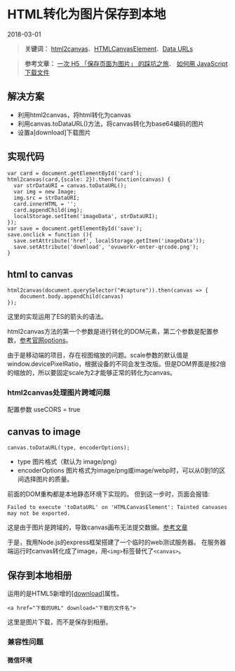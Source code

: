 # HTML转化为图片保存到本地
2018-03-01

> **关键词：** [html2canvas](http://html2canvas.hertzen.com/)、[HTMLCanvasElement](https://developer.mozilla.org/zh-CN/docs/Web/API/、HTMLCanvasElement)、[Data URLs](https://developer.mozilla.org/zh-CN/docs/Web/HTTP/data_URIs)

> **参考文章：** [一次 H5 「保存页面为图片」 的踩坑之旅](https://juejin.im/post/5a17c5e26fb9a04527254689#heading-0)、
> [如何用 JavaScript 下载文件](https://mp.weixin.qq.com/s/U_LuC2Nyv4ZcNpX0tHDP3g)

## 解决方案

- 利用html2canvas，将html转化为canvas
- 利用canvas.toDataURL()方法，将canvas转化为base64编码的图片
- 设置a[download]下载图片

## 实现代码

```
var card = document.getElementById('card');
html2canvas(card,{scale: 2}).then(function(canvas) {
  var strDataURI = canvas.toDataURL();
  var img = new Image;
  img.src = strDataURI;
  card.innerHTML = '';
  card.appendChild(img);
  localStorage.setItem('imageData', strDataURI);
});
var save = document.getElementById('save');
save.onclick = function (){
  save.setAttribute('href', localStorage.getItem('imageData'));
  save.setAttribute('download', 'ovuworkr-enter-qrcode.png');
}
```

## html to canvas

```
html2canvas(document.querySelector("#capture")).then(canvas => {
    document.body.appendChild(canvas)
});
```
这里的实现运用了ES的箭头的语法。

html2canvas方法的第一个参数是进行转化的DOM元素，第二个参数是配置参数，[参考官网options](http://html2canvas.hertzen.com/configuration)。

由于是移动端的项目，存在视图缩放的问题。scale参数的默认值是window.devicePixelRatio，根据设备的不同会发生改版。但是DOM界面是按2倍的缩放的，所以要固定scale为2才能够正常的转化为canvas。

### html2canvas处理图片跨域问题
配置参数 useCORS = true

## canvas to image

`canvas.toDataURL(type, encoderOptions);`

- type 图片格式（默认为 image/png）
- encoderOptions 图片格式为image/png或image/webp时，可以从0到1的区间选择图片的质量。

前面的DOM重构都是本地静态环境下实现的。
但到这一步时，页面会报错:

`Failed to execute 'toDataURL' on 'HTMLCanvasElement': Tainted canvases may not be exported.`

这是由于图片是跨域的，导致canvas画布无法提交数据。[参考文章](https://www.jianshu.com/p/6fe06667b748)

于是，我用Node.js的express框架搭建了一个临时的web测试服务器。
在服务器端运行时canvas转化成了image，用`<img>`标签替代了`<canvas>`。

## 保存到本地相册
运用的是HTML5新增<a>的[[download]](https://developer.mozilla.org/zh-CN/docs/Web/HTML/Element/a)属性。

`<a href="下载的URL" download="下载的文件名"> `

这里是图片下载，而不是保存到相册。

### 兼容性问题

#### 微信环境
